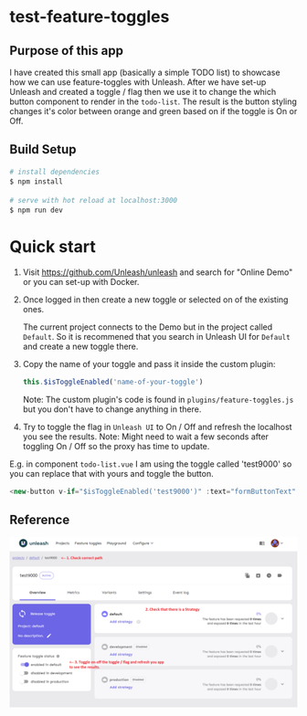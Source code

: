 # test-feature-toggles

## Purpose of this app

I have created this small app (basically a simple TODO list) to showcase how we can use feature-toggles with Unleash.
After we have set-up Unleash and created a toggle / flag then we use it to change the which button component to render in the `todo-list`.
The result is the button styling changes it's color between orange and green based on if the toggle is On or Off.

## Build Setup

```bash
# install dependencies
$ npm install

# serve with hot reload at localhost:3000
$ npm run dev
```

# Quick start

1. Visit https://github.com/Unleash/unleash and search for "Online Demo" or you can set-up with Docker.

2. Once logged in then create a new toggle or selected on of the existing ones.

   The current project connects to the Demo but in the project called `Default`.
   So it is recommened that you search in Unleash UI for `Default` and create a new toggle there.

3. Copy the name of your toggle and pass it inside the custom plugin:

   ```javascript
   this.$isToggleEnabled('name-of-your-toggle')
   ```

   Note: The custom plugin's code is found in `plugins/feature-toggles.js` but you don't have to change anything in there.

4. Try to toggle the flag in `Unleash UI` to On / Off and refresh the localhost you see the results.
   Note: Might need to wait a few seconds after toggling On / Off so the proxy has time to update.

E.g. in component `todo-list.vue` I am using the toggle called 'test9000' so you can replace that with yours and toggle the button.

```javascript
<new-button v-if="$isToggleEnabled('test9000')" :text="formButtonText" />
```

## Reference

<img src="assets/images/Screenshot.png" width="804"/>
